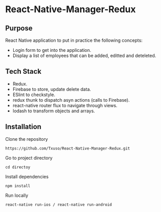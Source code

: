 # React-Native-Manager-Redux
## Purpose
React Native application to put in practice the following concepts:
- Login form to get into the application.
- Display a list of employees that can be added, editted and deteleted.
## Tech Stack
- Redux.
- Firebase to store, update delete data.
- ESlint to checkstyle.
- redux thunk to dispatch asyn actions (calls to Firebase).
- react-native router flux to navigate through views.
- lodash to transform objects and arrays.
## Installation
Clone the repository

```
https://github.com/Txuso/React-Native-Manager-Redux.git
```
Go to project directory
```
cd directoy
```
Install dependencies
```
npm install
```
Run locally
```
react-native run-ios / react-native run-android
```
